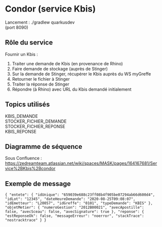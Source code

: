 # Condor (service Kbis)
Lancement : ./gradlew quarkusdev <br>
(port 8090)

## Rôle du service
Fournir un Kbis :
1) Traiter une demande de Kbis (en provenance de Rhino)
2) Faire demande de stockage (auprès de Stinger)
3) Sur la demande de Stinger, récupérer le Kbis auprès du WS myGreffe
4) Retourner le fichier à Stinger
5) Traiter la réponse de Stinger 
5) Répondre (à Rhino) avec URL du Kbis demandé initialement

## Topics utilisés
KBIS_DEMANDE<br>
STOCKER_FICHIER_DEMANDE<br>
STOCKER_FICHIER_REPONSE<br>
KBIS_REPONSE<br>

## Diagramme de séquence
Sous Confluence : https://zedreamteam.atlassian.net/wiki/spaces/MASK/pages/164167681/Service%2BKbis%2Bcondor

## Exemple de message 
``
{
  "entete": {
    "idUnique": "659039e688c23ff08b4f905be07294ab66d600d4",
    "idLot": "12345",
    "dateHeureDemande": "2020-08-25T09:08:07",
    "idEmetteur": "L20057",
    "idGreffe": "0101",
    "typeDemande": "KBIS"
  },
  "objetMetier": {
    "numeroGestion": "2012B00021",
    "avecApostille": false,
    "avecSceau": false,
    "avecSignature": true
  },
 "reponse": {
   "estReponseOk": false,
   "messageErreur": "noerror",
   "stackTrace": "nostracktrace"
 }
}
``